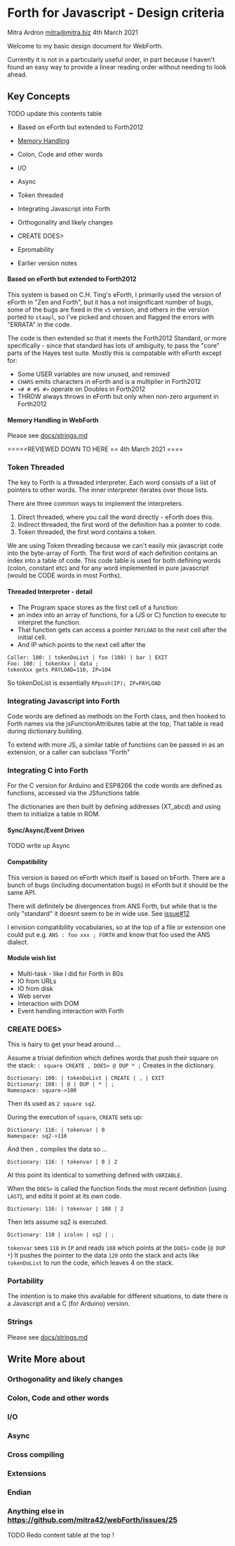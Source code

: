 # Forth for Javascript - Design criteria
Mitra Ardron <mitra@mitra.biz> 4th March 2021

Welcome to my basic design document for WebForth.  

Currently it is not in a particularly useful order, in part because I haven't found an easy way to 
provide a linear reading order without needing to look ahead.  

## Key Concepts

TODO update this contents table

* Based on eForth but extended to Forth2012
* [Memory Handling](docs/Memory%20Handling.md)

* Colon, Code and other words
* I/O
* Async
* Token threaded
* Integrating Javascript into Forth
* Orthogonality and likely changes
* CREATE DOES>
* Epromability
* Earlier version notes

#### Based on eForth but extended to Forth2012
This system is based on C.H. Ting's eForth, 
I primarily used the version of eForth in "Zen and Forth", 
but it has a not insignificant number of bugs,
some of the bugs are fixed in the `v5` version, 
and others in the version ported to `staapl`, 
so I've picked and chosen and flagged the errors with "ERRATA" in the code. 

The code is then extended so that it meets the Forth2012 Standard, 
or more specifically - since that standard has lots of ambiguity, 
to pass the "core" parts of the Hayes test suite. 
Mostly this is compatable with eForth except for: 

* Some USER variables are now unused, and removed
* `CHARS` emits characters in eForth and is a multiplier in Forth2012
* `<# # #S #>` operate on Doubles in Forth2012
* THROW always throws in eForth but only when non-zero argument in Forth2012

#### Memory Handling in WebForth
Please see [docs/strings.md](../docs/strings.md)

=====REVIEWED DOWN TO HERE == 4th March 2021 ====

### Token Threaded
The key to Forth is a threaded interpreter. 
Each word consists of a list of pointers to other words.
The inner interpreter iterates over those lists. 

There are three common ways to implement the interpreters. 

1. Direct threaded, where you call the word directly - eForth does this. 
2. Indirect threaded, the first word of the definition has a pointer to code. 
3. Token threaded, the first word contains a token. 

We are using Token threading 
because we can't easily mix javascript code into the byte-array of Forth.
The first word of each definition contains an index into a table of code. 
This code table is used for both defining words (colon, constant etc) 
and for any word implemented in pure javascript (would be CODE words in most Forths).

#### Threaded Interpreter - detail

* The Program space stores as the first cell of a function:
* an index into an array of functions,
  for a (JS or C) function to execute to interpret the function.
* That function gets can access a pointer `PAYLOAD` to the next cell after the initial cell.
* And IP which points to the next cell after the

```
Caller: 100: | tokenDoList | foo (108) | bar | EXIT 
Foo: 108: | tokenXxx | data ; 
tokenXxx gets PAYLOAD=110, IP=104
```

So tokenDoList is essentially `RPpush(IP); IP=PAYLOAD`


### Integrating Javascript into Forth 

Code words are defined as methods on the Forth class,
and then hooked to Forth names via the jsFunctionAttributes table at the top,
That table is read during dictionary building.

To extend with more JS, a similar table of functions can be passed in as an extension, 
or a caller can subclass "Forth"

### Integrating C into Forth
For the C version for Arduino and ESP8266 the code words are defined as functions, 
accessed via the JSfunctions table. 

The dictionaries are then built by defining addresses (XT_abcd) and using them to initialize
a table in ROM. 

#### Sync/Async/Event Driven
TODO write up Async

#### Compatibility
This version is based on eForth which itself is based on bForth.
There are a bunch of bugs (including documentation bugs) in eForth but it should be the same API.

There will definitely be divergences from ANS Forth, 
but while that is the only "standard" it doesnt seem to be in wide use. 
See [issue#12](https://github.com/mitra42/webForth/issues/12)

I envision compatibility vocabularies, so at the top of a file or extension one could 
put e.g. `ANS : foo xxx ; FORTH` and know that foo used the ANS dialect.

#### Module wish list
* Multi-task - like I did for Forth in 80s
* IO from URLs
* IO from disk
* Web server
* Interaction with DOM
* Event handling interaction with Forth


### CREATE DOES>
This is hairy to get your head around ... 

Assume a trivial definition which defines words that push their square on the stack:
`: square CREATE , DOES> @ DUP * ;`
Creates in the dictionary. 
```
Dictionary: 100: | tokenDoList | CREATE | , | EXIT 
Dictionary: 108: | @ | DUP | * | ; 
Namespace: square->100
```
Then its used as `2 square sq2`.

During the execution of `square`, `CREATE` sets up:
```
Dictionary: 116: | tokenvar | 0
Namespace: sq2->116
```
And then `,` compiles the data so ...
```
Dictionary: 116: | tokenvar | 0 | 2
```
At this point its identical to something defined with `VARIABLE`.

When the `DOES>` is called the function finds the most recent definition (using `LAST`), 
and edits it point at its own code.
```
Dictionary: 116: | tokenvar | 108 | 2
```
Then lets assume sq2 is executed.
```
Dictionary: 110 | icolon | sq2 | ; 
```
`tokenvar` sees `118` in `IP` and reads `108` which points at the `DOES>` code (`@ DUP *`)
It pushes the pointer to the data `120` onto the stack and acts like `tokenDoList` to run the code,
which leaves 4 on the stack.

### Portability
The intention is to make this available for different situations, 
to date there is a Javascript and a C (for Arduino) version.

### Strings
Please see [docs/strings.md](docs/strings.md)

## Write More about

### Orthogonality and likely changes
### Colon, Code and other words
### I/O
### Async
### Cross compiling
### Extensions
### Endian
### Anything else in https://github.com/mitra42/webForth/issues/25

TODO Redo content table at the top ! 
